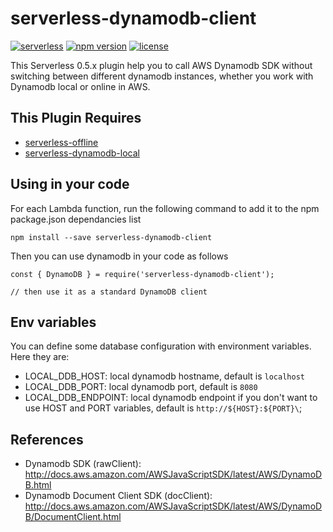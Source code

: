 serverless-dynamodb-client
=================================

[![serverless](http://public.serverless.com/badges/v3.svg)](http://www.serverless.com)
[![npm version](https://badge.fury.io/js/serverless-dynamodb-client.svg)](https://badge.fury.io/js/serverless-dynamodb-client)
[![license](https://img.shields.io/npm/l/serverless-dynamodb-client.svg)](https://www.npmjs.com/package/serverless-dynamodb-client)

This Serverless 0.5.x plugin help you to call AWS Dynamodb SDK without switching between different dynamodb instances, whether you work with Dynamodb local or online in AWS.

## This Plugin Requires
*  [serverless-offline](https://github.com/dherault/serverless-offline)
*  [serverless-dynamodb-local](https://github.com/99xt/serverless-dynamodb-local)


## Using in your code

For each Lambda function, run the following command to add it to the npm package.json dependancies list

`npm install --save serverless-dynamodb-client`

Then you can use dynamodb in your code as follows

```
const { DynamoDB } = require('serverless-dynamodb-client');

// then use it as a standard DynamoDB client
```

## Env variables

You can define some database configuration with environment variables.
Here they are:

- LOCAL_DDB_HOST: local dynamodb hostname, default is `localhost`
- LOCAL_DDB_PORT: local dynamodb port, default is `8080`
- LOCAL_DDB_ENDPOINT: local dynamodb endpoint if you don't want to use HOST and PORT variables, default is `http://${HOST}:${PORT}\`;

## References

* Dynamodb SDK (rawClient): http://docs.aws.amazon.com/AWSJavaScriptSDK/latest/AWS/DynamoDB.html
* Dynamodb Document Client SDK (docClient): http://docs.aws.amazon.com/AWSJavaScriptSDK/latest/AWS/DynamoDB/DocumentClient.html
